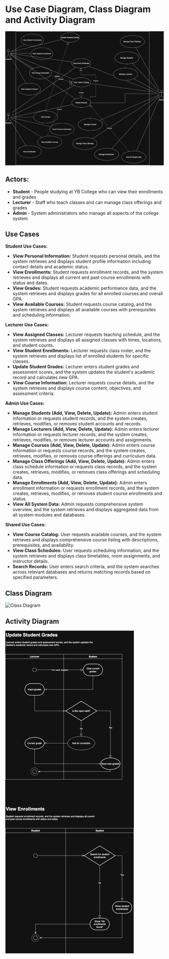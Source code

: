# Use Case Diagram, Class Diagram and Activity Diagram

![Yoobee Students Use Case Diagram](/assets/UML_use_case.png)

## Actors: 
  - **Student** - People studying at YB College who can view their enrollments and grades
  - **Lecturer** - Staff who teach classes and can manage class offerings and grades
  - **Admin** - System administrators who manage all aspects of the college system

## Use Cases 

**Student Use Cases:**
- **View Personal Information:** Student requests personal details, and the system retrieves and displays student profile information including contact details and academic status.
- **View Enrollments:** Student requests enrollment records, and the system retrieves and displays all current and past course enrollments with status and dates.
- **View Grades:** Student requests academic performance data, and the system retrieves and displays grades for all enrolled courses and overall GPA.
- **View Available Courses:** Student requests course catalog, and the system retrieves and displays all available courses with prerequisites and scheduling information.

**Lecturer Use Cases:**
- **View Assigned Classes:** Lecturer requests teaching schedule, and the system retrieves and displays all assigned classes with times, locations, and student counts.
- **View Student Enrollments:** Lecturer requests class roster, and the system retrieves and displays list of enrolled students for specific classes.
- **Update Student Grades:** Lecturer enters student grades and assessment scores, and the system updates the student's academic record and calculates new GPA.
- **View Course Information:** Lecturer requests course details, and the system retrieves and displays course content, objectives, and assessment criteria.

**Admin Use Cases:**
- **Manage Students (Add, View, Delete, Update):** Admin enters student information or requests student records, and the system creates, retrieves, modifies, or removes student accounts and records.
- **Manage Lecturers (Add, View, Delete, Update):** Admin enters lecturer information or requests lecturer records, and the system creates, retrieves, modifies, or removes lecturer accounts and assignments.
- **Manage Courses (Add, View, Delete, Update):** Admin enters course information or requests course records, and the system creates, retrieves, modifies, or removes course offerings and curriculum data.
- **Manage Class Offerings (Add, View, Delete, Update):** Admin enters class schedule information or requests class records, and the system creates, retrieves, modifies, or removes class offerings and scheduling data.
- **Manage Enrollments (Add, View, Delete, Update):** Admin enters enrollment information or requests enrollment records, and the system creates, retrieves, modifies, or removes student course enrollments and status.
- **View All System Data:** Admin requests comprehensive system overview, and the system retrieves and displays aggregated data from all system modules and databases.

**Shared Use Cases:**
- **View Course Catalog:** User requests available courses, and the system retrieves and displays comprehensive course listing with descriptions, prerequisites, and availability.
- **View Class Schedules:** User requests scheduling information, and the system retrieves and displays class timetables, room assignments, and instructor details.
- **Search Records:** User enters search criteria, and the system searches across relevant databases and returns matching records based on specified parameters.

## Class Diagram

![Class Diagram](/assets/class_diagram.svg)

## Activity Diagram 

![Activity Diagram](/assets/activity_diagram.png)